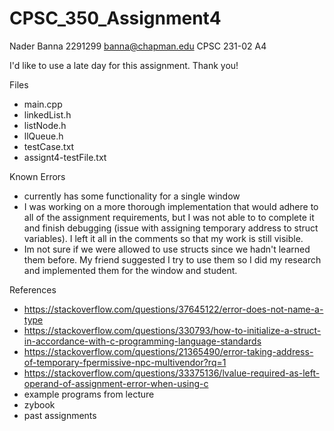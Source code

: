 # CPSC_350_Assignment4
Nader Banna
2291299
banna@chapman.edu
CPSC 231-02
A4

I'd like to use a late day for this assignment. Thank you!

Files
- main.cpp
- linkedList.h
- listNode.h
- llQueue.h
- testCase.txt
- assignt4-testFile.txt

Known Errors
- currently has some functionality for a single window
- I was working on a more thorough implementation that would adhere to all of the assignment
requirements, but I was not able to to complete it and finish debugging (issue with assigning temporary address to struct variables). I left it all in the comments so that my work is still visible.
- Im not sure if we were allowed to use structs since we hadn't learned them before. My friend suggested I
try to use them so I did my research and implemented them for the window and student.


References
- https://stackoverflow.com/questions/37645122/error-does-not-name-a-type
- https://stackoverflow.com/questions/330793/how-to-initialize-a-struct-in-accordance-with-c-programming-language-standards
- https://stackoverflow.com/questions/21365490/error-taking-address-of-temporary-fpermissive-npc-multivendor?rq=1
- https://stackoverflow.com/questions/33375136/lvalue-required-as-left-operand-of-assignment-error-when-using-c
- example programs from lecture
- zybook
- past assignments
